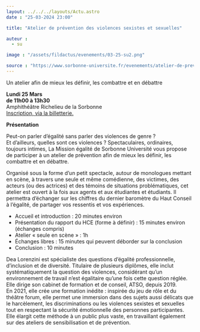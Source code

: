 ```yaml
---
layout: ../../../layouts/Actu.astro
date : "25-03-2024 23:00"

title: "Atelier de prévention des violences sexistes et sexuelles"

auteur :
  - su

image : "/assets/fildactus/evenements/03-25-su2.png"

source : "https://www.sorbonne-universite.fr/evenements/atelier-de-prevention-des-violences-sexistes-et-sexuelles"
---
```


Un atelier afin de mieux les définir, les combattre et en débattre

__Lundi 25 Mars__  
__de 11h00 à 13h30__  
Amphithéâtre Richelieu de la Sorbonne  
[Inscription, via la billetterie.](https://www.billetweb.fr/atelier-prevention-vss)

__Présentation__

Peut-on parler d’égalité sans parler des violences de genre ?  
Et d’ailleurs, quelles sont ces violences ? Spectaculaires, ordinaires, toujours intimes, La Mission égalité de Sorbonne Université vous propose de participer à un atelier de prévention afin de mieux les définir, les combattre et en débattre.

Organisé sous la forme d’un petit spectacle, autour de monologues mettant en scène, à travers une seule et même comédienne, des victimes, des acteurs (ou des actrices) et des témoins de situations problématiques, cet atelier est ouvert à la fois aux agents et aux étudiantes et étudiants. Il permettra d’échanger sur les chiffres du dernier baromètre du Haut Conseil à l’égalité, de partager vos ressentis et vos expériences.

- Accueil et introduction : 20 minutes environ  
- Présentation du rapport du HCE (forme à définir) : 15 minutes environ (échanges compris)  
- Atelier « seule en scène » : 1h  
- Échanges libres : 15 minutes qui peuvent déborder sur la conclusion  
- Conclusion : 10 minutes

Dea Lorenzini est spécialiste des questions d’égalité professionnelle, d’inclusion et de diversité. Titulaire de plusieurs diplômes, elle inclut systématiquement la question des violences, considérant qu’un environnement de travail n’est égalitaire qu’une fois cette question réglée. Elle dirige son cabinet de formation et de conseil, ATSO, depuis 2019.  
En 2021, elle crée une formation inédite : inspirée du jeu de rôle et du théâtre forum, elle permet une immersion dans des sujets aussi délicats que le harcèlement, les discriminations ou les violences sexistes et sexuelles tout en respectant la sécurité émotionnelle des personnes participantes. Elle élargit cette méthode à un public plus vaste, en travaillant également sur des ateliers de sensibilisation et de prévention.  

